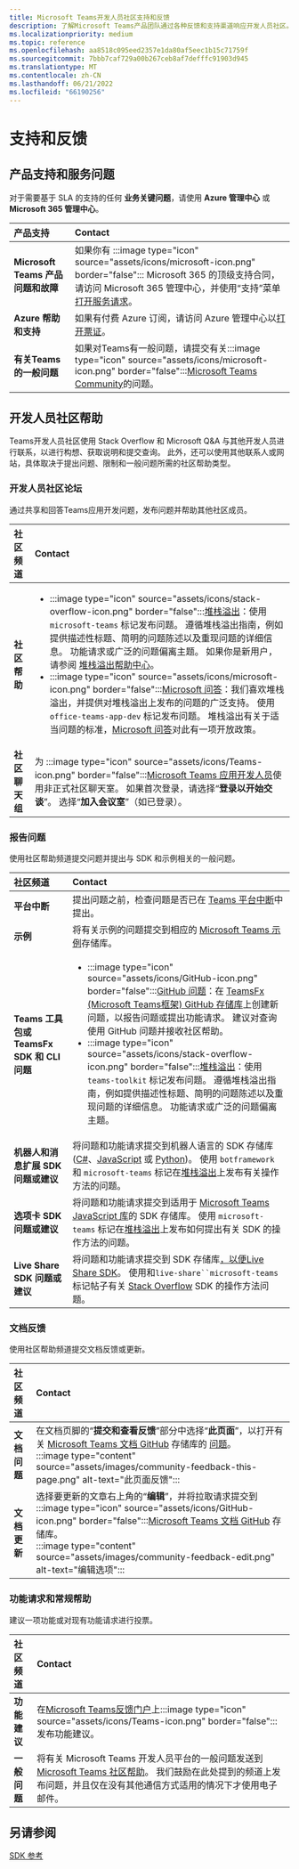 ```yaml
---
title: Microsoft Teams开发人员社区支持和反馈
description: 了解Microsoft Teams产品团队通过各种反馈和支持渠道响应开发人员社区。
ms.localizationpriority: medium
ms.topic: reference
ms.openlocfilehash: aa8518c095eed2357e1da80af5eec1b15c71759f
ms.sourcegitcommit: 7bbb7caf729a00b267ceb8af7defffc91903d945
ms.translationtype: MT
ms.contentlocale: zh-CN
ms.lasthandoff: 06/21/2022
ms.locfileid: "66190256"
---
```

# <a name="support-and-feedback"></a>支持和反馈

## <a name="product-support-and-service-issues"></a>产品支持和服务问题

对于需要基于 SLA 的支持的任何 **业务关键问题**，请使用 **Azure 管理中心** 或 **Microsoft 365 管理中心**。

| **产品支持** | **Contact** |
|:------------|:------------|
| **Microsoft Teams 产品问题和故障** | 如果你有 :::image type="icon" source="assets/icons/microsoft-icon.png" border="false"::: Microsoft 365 的顶级支持合同，请访问 Microsoft 365 管理中心，并使用“支持”菜单[打开服务请求](https://admin.microsoft.com/)。 |
| **Azure 帮助和支持** | 如果有付费 Azure 订阅，请访问 Azure 管理中心以[打开票证](https://ms.portal.azure.com/#blade/Microsoft_Azure_Support/HelpAndSupportBlade/newsupportreq)。 |
| **有关Teams的一般问题** | 如果对Teams有一般问题，请提交有关:::image type="icon" source="assets/icons/microsoft-icon.png" border="false":::[Microsoft Teams Community](https://answers.microsoft.com/msteams/forum)的问题。|

## <a name="developer-community-help"></a>开发人员社区帮助

Teams开发人员社区使用 Stack Overflow 和 Microsoft Q&A 与其他开发人员进行联系，以进行构想、获取说明和提交查询。 此外，还可以使用其他联系人或网站，具体取决于提出问题、限制和一般问题所需的社区帮助类型。

### <a name="developer-community-forums"></a>开发人员社区论坛

通过共享和回答Teams应用开发问题，发布问题并帮助其他社区成员。

| **社区频道**|   **Contact**  |
|:---------------------|:---------------|
|**社区帮助** | <ul> <li>:::image type="icon" source="assets/icons/stack-overflow-icon.png" border="false":::[堆栈溢出](https://stackoverflow.com/questions/tagged/microsoft-teams)：使用 `microsoft-teams` 标记发布问题。 遵循堆栈溢出指南，例如提供描述性标题、简明的问题陈述以及重现问题的详细信息。 功能请求或广泛的问题偏离主题。 如果你是新用户，请参阅 [堆栈溢出帮助中心](https://stackoverflow.com/help)。</li>  <li>:::image type="icon" source="assets/icons/microsoft-icon.png" border="false":::[Microsoft 问答](/answers/topics/office-teams-app-dev.html)：我们喜欢堆栈溢出，并提供对堆栈溢出上发布的问题的广泛支持。 使用 `office-teams-app-dev` 标记发布问题。 堆栈溢出有关于适当问题的标准，[Microsoft 问答](/answers/topics/office-teams-app-dev.html)对此有一项开放政策。 </li><ul> |
| **社区聊天组** | 为 :::image type="icon" source="assets/icons/Teams-icon.png" border="false":::[Microsoft Teams 应用开发人员](https://gitter.im/OfficeDev/MicrosoftTeamsAppDev)使用非正式社区聊天室。 如果首次登录，请选择“**登录以开始交谈**”。 选择“**加入会议室**”（如已登录）。 |

### <a name="report-issues"></a>报告问题

使用社区帮助频道提交问题并提出与 SDK 和示例相关的一般问题。

| **社区频道** | **Contact** |
|:----------------------|:------------|
| **平台中断** | 提出问题之前，检查问题是否已在 [Teams 平台中断](https://aka.ms/TeamsPlatform/Outages)中提出。 |
| **示例** | 将有关示例的问题提交到相应的 [Microsoft Teams 示例](https://github.com/OfficeDev/Microsoft-Teams-Samples)存储库。|
|  **Teams 工具包或 TeamsFx SDK 和 CLI 问题** | <ul><li> :::image type="icon" source="assets/icons/GitHub-icon.png" border="false":::[GitHub 问题](https://github.com/OfficeDev/TeamsFx/issues)：在 [TeamsFx (Microsoft Teams框架) GitHub 存储库](https://github.com/OfficeDev/TeamsFx)上创建新问题，以报告问题或提出功能请求。 建议对查询使用 GitHub 问题并接收社区帮助。 <li> :::image type="icon" source="assets/icons/stack-overflow-icon.png" border="false":::[堆栈溢出](https://stackoverflow.com/questions/tagged/teams-toolkit)：使用 `teams-toolkit` 标记发布问题。 遵循堆栈溢出指南，例如提供描述性标题、简明的问题陈述以及重现问题的详细信息。 功能请求或广泛的问题偏离主题。 </li> </ul> |
| **机器人和消息扩展 SDK 问题或建议** | 将问题和功能请求提交到机器人语言的 SDK 存储库 ([C#](https://github.com/Microsoft/botbuilder-dotnet/)、[JavaScript](https://github.com/Microsoft/botbuilder-js) 或 [Python](https://github.com/Microsoft/botbuilder-python))。 使用 `botframework` 和 `microsoft-teams` 标记在[堆栈溢出](https://stackoverflow.com/questions/tagged/botframework%20microsoft-teams)上发布有关操作方法的问题。 |
| **选项卡 SDK 问题或建议** | 将问题和功能请求提交到适用于 [Microsoft Teams JavaScript 库](https://github.com/OfficeDev/microsoft-teams-library-js/issues)的 SDK 存储库。 使用 `microsoft-teams` 标记在[堆栈溢出](https://stackoverflow.com/questions/tagged/microsoft-teams)上发布如何提出有关 SDK 的操作方法的问题。 |
| **Live Share SDK 问题或建议** | 将问题和功能请求提交到 SDK 存储库[，以便Live Share SDK](https://github.com/microsoft/live-share-sdk)。 使用和`live-share``microsoft-teams`标记帖子有关 [Stack Overflow](https://stackoverflow.com/questions/tagged/live-share+microsoft-teams) SDK 的操作方法问题。 |

### <a name="documentation-feedback"></a>文档反馈

使用社区帮助频道提交文档反馈或更新。

| **社区频道** | **Contact** |
|:--------------------------|:--------------------------|
| **文档问题** | 在文档页脚的“**提交和查看反馈**”部分中选择“**此页面**”，以打开有关 [Microsoft Teams 文档 GitHub](https://github.com/MicrosoftDocs/msteams-docs) 存储库的 [问题](https://github.com/MicrosoftDocs/msteams-docs/issues)。<br/>:::image type="content" source="assets/images/community-feedback-this-page.png" alt-text="此页面反馈":::|
|**文档更新**|选择要更新的文章右上角的“**编辑**”，并将拉取请求提交到 :::image type="icon" source="assets/icons/GitHub-icon.png" border="false":::[Microsoft Teams 文档 GitHub](https://github.com/MicrosoftDocs/msteams-docs) 存储库。 <br /> :::image type="content" source="assets/images/community-feedback-edit.png" alt-text="编辑选项":::|

### <a name="feature-request-and-general-help"></a>功能请求和常规帮助

建议一项功能或对现有功能请求进行投票。

| **社区频道** | **Contact** |
|:----------------------|:------------|
| **功能建议** | 在[Microsoft Teams反馈门户](https://feedbackportal.microsoft.com/feedback/forum/ad198462-1c1c-ec11-b6e7-0022481f8472)上:::image type="icon" source="assets/icons/Teams-icon.png" border="false":::发布功能建议。 |
| **一般问题** | 将有关 Microsoft Teams 开发人员平台的一般问题发送到 [Microsoft Teams 社区帮助](mailto:microsoftteamsdev@microsoft.com)。 我们鼓励在此处提到的频道上发布问题，并且仅在没有其他通信方式适用的情况下才使用电子邮件。 |

## <a name="see-also"></a>另请参阅

[SDK 参考](/javascript/api/overview/msteams-client?view=msteams-client-js-latest&preserve-view=true)
